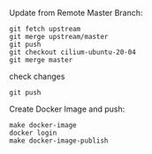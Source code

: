 Update from Remote Master Branch:

```
git fetch upstream
git merge upstream/master
git push
git checkout cilium-ubuntu-20-04
git merge master
```
check changes
```
git push
```


Create Docker Image and push:
```
make docker-image
docker login
make docker-image-publish
```